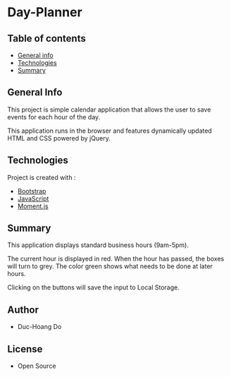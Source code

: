 # Day-Planner

## Table of contents

- [General info](#general-info)
- [Technologies](#Technologies)
- [Summary](#Summary)

## General Info

This project is simple calendar application that allows the user to save events for each hour of the day. 

This application runs in the browser and features dynamically updated HTML and CSS powered by jQuery.

## Technologies

Project is created with :

- [Bootstrap](https://getbootstrap.com/)
- [JavaScript](https://www.javascript.com/)
- [Moment.js](https://momentjs.com/)

## Summary

This application displays standard business hours (9am-5pm).

The current hour is displayed in red. When the hour has passed, the boxes will turn to grey. The color green shows what needs to be done at later hours.

Clicking on the buttons will save the input to Local Storage.

## Author

- Duc-Hoang Do

## License

- Open Source
